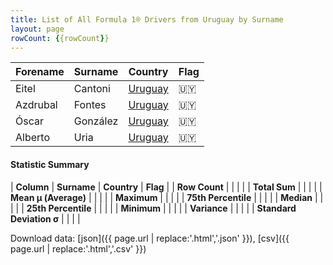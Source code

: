 ```yaml
---
title: List of All Formula 1® Drivers from Uruguay by Surname
layout: page
rowCount: {{rowCount}}
---
```


| Forename | Surname | Country | Flag |
|--|--|--|--|
| Eitel | Cantoni | [Uruguay](/f1/countries/uruguay) | 🇺🇾 |
| Azdrubal | Fontes | [Uruguay](/f1/countries/uruguay) | 🇺🇾 |
| Óscar | González | [Uruguay](/f1/countries/uruguay) | 🇺🇾 |
| Alberto | Uria | [Uruguay](/f1/countries/uruguay) | 🇺🇾 |

#### Statistic Summary

| **Column** | **Surname** | **Country** | **Flag** |
| **Row Count** |  |  |  |
| **Total Sum** |  |  |  |
| **Mean μ (Average)** |  |  |  |
| **Maximum** |  |  |  |
| **75th Percentile** |  |  |  |
| **Median** |  |  |  |
| **25th Percentile** |  |  |  |
| **Minimum** |  |  |  |
| **Variance** |  |  |  |
| **Standard Deviation σ** |  |  |  |

Download data: [json]({{ page.url | replace:'.html','.json' }}), [csv]({{ page.url | replace:'.html','.csv' }})
